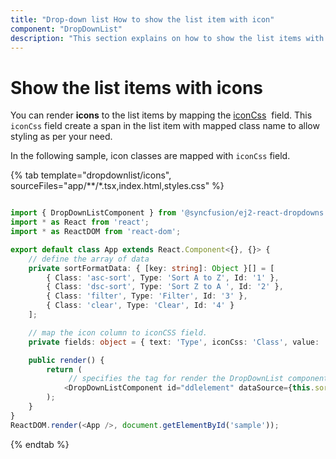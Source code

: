 ```yaml
---
title: "Drop-down list How to show the list item with icon"
component: "DropDownList"
description: "This section explains on how to show the list items with icon in the Syncfusion React drop-down list component."
---
```


# Show the list items with icons

You can render **icons** to the list items by mapping the
[iconCss](../../api/drop-down-list/#fields)
&nbsp;field. This `iconCss` field create a span in the list item with mapped class name
to allow styling as per your need.

In the following sample, icon classes are mapped with `iconCss` field.

{% tab template="dropdownlist/icons", sourceFiles="app/**/*.tsx,index.html,styles.css" %}

```typescript

import { DropDownListComponent } from '@syncfusion/ej2-react-dropdowns';
import * as React from 'react';
import * as ReactDOM from 'react-dom';

export default class App extends React.Component<{}, {}> {
    // define the array of data
    private sortFormatData: { [key: string]: Object }[] = [
        { Class: 'asc-sort', Type: 'Sort A to Z', Id: '1' },
        { Class: 'dsc-sort', Type: 'Sort Z to A ', Id: '2' },
        { Class: 'filter', Type: 'Filter', Id: '3' },
        { Class: 'clear', Type: 'Clear', Id: '4' }
    ];

    // map the icon column to iconCSS field.
    private fields: object = { text: 'Type', iconCss: 'Class', value: 'Id' };

    public render() {
        return (
             // specifies the tag for render the DropDownList component
            <DropDownListComponent id="ddlelement" dataSource={this.sortFormatData} fields={this.fields} placeholder="Select a format" />
        );
    }
}
ReactDOM.render(<App />, document.getElementById('sample'));

```

{% endtab %}